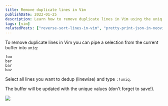```yaml
---
title: Remove duplicate lines in Vim
publishDate: 2022-01-25
description: Learn how to remove duplicate lines in Vim using the uniq command to clean up your text files efficiently.
tags: [vim]
relatedPosts: ["reverse-sort-lines-in-vim", "pretty-print-json-in-neovimvim-using-jq", "treat-words-with-dash-as-a-word-in-vim"]
---
```


To remove duplicate lines in Vim you can pipe a selection from the current buffer into `uniq`:

```
foo
bar
bar
baz
```

Select all lines you want to dedup (linewise) and type `:!uniq`.

The buffer will be updated with the unique values (don't forget to save!).

![](/images/demo.gif)